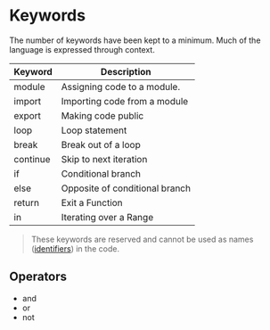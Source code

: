 # Keywords

The number of keywords have been kept to a minimum. Much of the language is expressed through context.

| Keyword | Description
|---|----
| module | Assigning code to a module.
| import | Importing code from a module
| export | Making code public
| loop | Loop statement
| break | Break out of a loop
| continue | Skip to next iteration
| if | Conditional branch
| else | Opposite of conditional branch
| return | Exit a Function
| in | Iterating over a Range

> These keywords are reserved and cannot be used as names ([identifiers](identifiers.md)) in the code.

## Operators

- and
- or
- not

